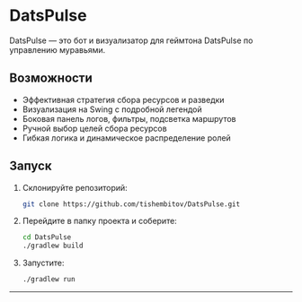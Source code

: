 # DatsPulse

DatsPulse — это бот и визуализатор для геймтона DatsPulse по управлению муравьями. 

## Возможности
- Эффективная стратегия сбора ресурсов и разведки
- Визуализация на Swing с подробной легендой
- Боковая панель логов, фильтры, подсветка маршрутов
- Ручной выбор целей сбора ресурсов
- Гибкая логика и динамическое распределение ролей

## Запуск
1. Склонируйте репозиторий:
   ```bash
   git clone https://github.com/tishembitov/DatsPulse.git
   ```
2. Перейдите в папку проекта и соберите:
   ```bash
   cd DatsPulse
   ./gradlew build
   ```
3. Запустите:
   ```bash
   ./gradlew run
   ```

---
